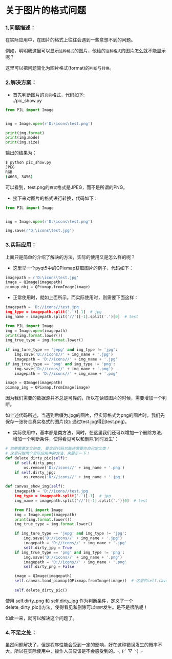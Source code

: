 # 关于图片的格式问题

### 1.问题描述：

在实际应用中，在图片的格式上往往会遇到一些意想不到的问题。 

例如，明明我这里可以显示`这种格式`的图片，他给的`这种格式`的图片怎么就不能显示呢？

这里可以把问题简化为图片格式(format)的`判断`与`转换`。

### 2.解决方案：

- 首先判断图片的`真实`格式，代码如下:  
./pic_show.py
```python
from PIL import Image


img = Image.open(r'D:\icons\test.png')

print(img.format)
print(img.mode)
print(img.size)
```

输出的结果为：
```bash
$ python pic_show.py
JPEG
RGB
(4608, 3456)
```
可以看到，test.png的`真实`格式是JPEG，而不是所谓的PNG。

- 接下来对图片的格式进行转换，代码如下：
```python
from PIL import Image


img = Image.open(r'D:\icons\test.png')

img.save(r'D:\icons\test.jpg')
```
### 3.实际应用：

上面只是简单的介绍了解决的方法，实际的使用又是怎么样的呢？

- 这里举一个pyqt5中的QPixmap获取图片的例子，代码如下：

```python
imagepath = r'D:\icons\test.jpg'
image = QImage(imagepath)
pixmap_obj = QPixmap.fromImage(image)
```

- 正常使用时，就如上面所示。而实际使用时，则需要下面这样：

```python
imagepath = 'D://icons//test.jpg
img_type = imagepath.split('.')[-1]  # jpg
img_name = imagepath.split('//')[-1].split('.')[0]  # test

from PIL import Image
img = Image.open(imagepath)
print(img.format.lower())
img_true_type = img.format.lower()
            
if img_ture_type == 'jepg' and img_type != 'jpg':
    img.save('D://icons//' + img_name + '.jpg')
    imagepath = 'D://icons//' + img_name + '.jpg'
if img_true_type == 'png' and img_type != 'png':
    img.save('D://icons//' + img_name + '.png')
    imagepath = 'D://icons//' + img_name + '.png'

image = QImage(imagepath)
pixmap_img = QPixmap.fromImage(image)
```

因为我们需要的数据源并不总是可靠的，所以在读取图片的时候，需要增加一个判断。

如上述代码所述，当遇到后缀为.jpg的图片，但实际格式为png的图片时，我们先保存一张符合真实格式的图片(如: 通过test.jpg得到test.png)。

- 实际使用中，基本都是类方法，同时，在这里我们还可以增加一个删除方法，增加一个判断条件，使得看见可以和删除'同时发生'：

```python
# 忽略需要定义的类, 要实现代码功能还需要你自己定义类！
# 这里只取两个实际应用中的方法，来展示一下！
def delete_dirty_pic(self):
    if self.dirty_png:
        os.remove('D://icons//' + img_name + '.png')
    if self.dirty_jpg:
        os.remove('D://icons//' + img_name + '.jpg')

def canvas_show_img(self):
    imagepath = 'D://icons//test.jpg
    img_type = imagepath.split('.')[-1]  # jpg
    img_name = imagepath.split('//')[-1].split('.')[0]  # test

    from PIL import Image
    img = Image.open(imagepath)
    print(img.format.lower())
    img_true_type = img.format.lower()

    if img_ture_type == 'jepg' and img_type != 'jpg':
        img.save('D://icons//' + img_name + '.jpg')
        imagepath = 'D://icons//' + img_name + '.jpg'
        self.dirty_jpg = True
    if img_true_type == 'png' and img_type != 'png':
        img.save('D://icons//' + img_name + '.png')
        imagepath = 'D://icons//' + img_name + '.png'
        self.dirty_png = False

    image = QImage(imagepath)
    self.canvas.load_pixmap(QPixmap.fromImage(image))  # 这里的self.cavas也是需要自己定义的类，一个画布
    
    self.delete_dirty_pic()
```

使用 self.dirty_png 和 self.dirty_jpg 作为判断条件，定义了一个delete_dirty_pic()方法，使得看见和删除可以`同时`发生。是不是很酷呢！

如此一来，就可以解决这个问题了。

### 4.不足之处：

虽然问题解决了，但是程序性能会受到一定的影响，好在这种错误发生的概率不大。所以在实际使用中，操作人员应该是不会感受到的。╮(╯▽╰)╭
